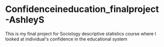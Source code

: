# Confidenceineducation_finalproject-AshleyS
This is my final project for Sociology descriptive statistics course where I looked at individual's confidence in the educational system 
